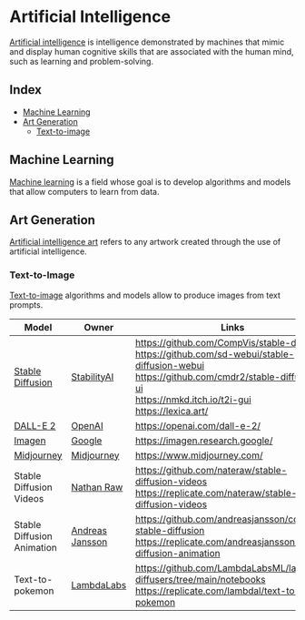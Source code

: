 # Artificial Intelligence

[Artificial intelligence](https://en.wikipedia.org/wiki/Artificial_intelligence) is intelligence demonstrated by machines that mimic and display human cognitive skills that are associated with the human mind, such as learning and problem-solving.

## Index

* [Machine Learning](#machine-learning)
* [Art Generation](#art-generation)
  * [Text-to-image](#text-to-image)

## Machine Learning

[Machine learning](https://en.wikipedia.org/wiki/Machine_learning) is a field whose goal is to develop algorithms and models that allow computers to learn from data.

## Art Generation

[Artificial intelligence art](https://en.wikipedia.org/wiki/Artificial_intelligence_art) refers to any artwork created through the use of artificial intelligence.

### Text-to-Image

[Text-to-image](https://en.wikipedia.org/wiki/Text-to-image_model) algorithms and models allow to produce images from text prompts.

| Model | Owner | Links |
|---|---|---|
| [Stable Diffusion](https://en.wikipedia.org/wiki/Stable_Diffusion) | [StabilityAI](https://stability.ai/) | https://github.com/CompVis/stable-diffusion<br>https://github.com/sd-webui/stable-diffusion-webui<br>https://github.com/cmdr2/stable-diffusion-ui<br>https://nmkd.itch.io/t2i-gui<br>https://lexica.art/ |
| [DALL-E 2](https://en.wikipedia.org/wiki/DALL-E) | [OpenAI](https://openai.com/) | https://openai.com/dall-e-2/ |
| [Imagen](https://imagen.research.google/) | [Google](https://www.google.com/) | https://imagen.research.google/ |
| [Midjourney](https://www.midjourney.com/) | [Midjourney](https://www.midjourney.com/) | https://www.midjourney.com/ |
| Stable Diffusion Videos | [Nathan Raw](https://github.com/nateraw) | https://github.com/nateraw/stable-diffusion-videos<br>https://replicate.com/nateraw/stable-diffusion-videos |
| Stable Diffusion Animation | [Andreas Jansson](https://github.com/andreasjansson) | https://github.com/andreasjansson/cog-stable-diffusion<br>https://replicate.com/andreasjansson/stable-diffusion-animation |
| Text-to-pokemon | [LambdaLabs](https://lambdalabs.com/) | https://github.com/LambdaLabsML/lambda-diffusers/tree/main/notebooks<br>https://replicate.com/lambdal/text-to-pokemon |
